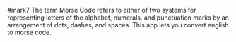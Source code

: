 #mark7
The term Morse Code refers to either of two systems for representing letters of the alphabet, numerals, and punctuation marks by an arrangement of dots, dashes, and spaces.
This app lets you convert english to morse code.
